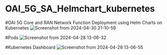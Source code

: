 # OAI_5G_SA_Helmchart_kubernetes
#OAI 5G Core and RAN Network Function Deployment using Helm Charts on Kubernetes
![Screenshot from 2024-04-30 21-10-59](https://github.com/Mouradnetworking/OAI_5G_SA_Helmchart_kubernetes/assets/155429869/019ec56e-3128-4e35-946f-9a9b18853663)

#Pods
![Screenshot from 2024-04-28 13-06-32](https://github.com/Mouradnetworking/OAI_5G_SA_Helmchart_kubernetes/assets/155429869/2512c537-ac29-490e-b4d1-48952c620011)

#Kubernetes Dashboard
![Screenshot from 2024-04-28 13-06-55](https://github.com/Mouradnetworking/OAI_5G_SA_Helmchart_kubernetes/assets/155429869/0c130fef-c85d-4034-864b-b60d023f8ac4)
